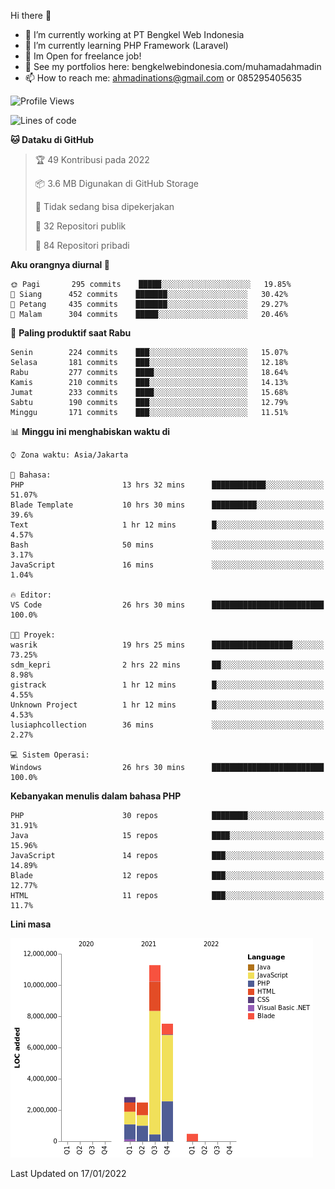 Hi there 👋

- 🔭 I’m currently working at PT Bengkel Web Indonesia
- 🌱 I’m currently learning PHP Framework (Laravel)
- 📂 Im Open for freelance job!
- 🧷 See my portfolios here: bengkelwebindonesia.com/muhamadahmadin
- 📫 How to reach me: ahmadinations@gmail.com or 085295405635


<!--START_SECTION:waka-->
![Profile Views](http://img.shields.io/badge/Profil%20dilihat-0-blue)

![Lines of code](https://img.shields.io/badge/Sejak%20Hello%20World%20aku%20telah%20menulis-25%20Million%20baris%20kode-blue)

**🐱 Dataku di GitHub** 

> 🏆 49 Kontribusi pada 2022
 > 
> 📦 3.6 MB Digunakan di GitHub Storage 
 > 
> 🚫 Tidak sedang bisa dipekerjakan
 > 
> 📜 32 Repositori publik 
 > 
> 🔑 84 Repositori pribadi  
 > 
**Aku orangnya diurnal 🐤** 

```text
🌞 Pagi       295 commits    █████░░░░░░░░░░░░░░░░░░░░   19.85% 
🌆 Siang      452 commits    ███████░░░░░░░░░░░░░░░░░░   30.42% 
🌃 Petang     435 commits    ███████░░░░░░░░░░░░░░░░░░   29.27% 
🌙 Malam      304 commits    █████░░░░░░░░░░░░░░░░░░░░   20.46%

```
📅 **Paling produktif saat Rabu** 

```text
Senin        224 commits    ███░░░░░░░░░░░░░░░░░░░░░░   15.07% 
Selasa       181 commits    ███░░░░░░░░░░░░░░░░░░░░░░   12.18% 
Rabu         277 commits    ████░░░░░░░░░░░░░░░░░░░░░   18.64% 
Kamis        210 commits    ███░░░░░░░░░░░░░░░░░░░░░░   14.13% 
Jumat        233 commits    ████░░░░░░░░░░░░░░░░░░░░░   15.68% 
Sabtu        190 commits    ███░░░░░░░░░░░░░░░░░░░░░░   12.79% 
Minggu       171 commits    ███░░░░░░░░░░░░░░░░░░░░░░   11.51%

```


📊 **Minggu ini menghabiskan waktu di** 

```text
⌚︎ Zona waktu: Asia/Jakarta

💬 Bahasa: 
PHP                      13 hrs 32 mins      ████████████░░░░░░░░░░░░░   51.07% 
Blade Template           10 hrs 30 mins      ██████████░░░░░░░░░░░░░░░   39.6% 
Text                     1 hr 12 mins        █░░░░░░░░░░░░░░░░░░░░░░░░   4.57% 
Bash                     50 mins             ░░░░░░░░░░░░░░░░░░░░░░░░░   3.17% 
JavaScript               16 mins             ░░░░░░░░░░░░░░░░░░░░░░░░░   1.04%

🔥 Editor: 
VS Code                  26 hrs 30 mins      █████████████████████████   100.0%

🐱‍💻 Proyek: 
wasrik                   19 hrs 25 mins      ██████████████████░░░░░░░   73.25% 
sdm_kepri                2 hrs 22 mins       ██░░░░░░░░░░░░░░░░░░░░░░░   8.98% 
gistrack                 1 hr 12 mins        █░░░░░░░░░░░░░░░░░░░░░░░░   4.55% 
Unknown Project          1 hr 12 mins        █░░░░░░░░░░░░░░░░░░░░░░░░   4.53% 
lusiaphcollection        36 mins             ░░░░░░░░░░░░░░░░░░░░░░░░░   2.27%

💻 Sistem Operasi: 
Windows                  26 hrs 30 mins      █████████████████████████   100.0%

```

**Kebanyakan menulis dalam bahasa PHP** 

```text
PHP                      30 repos            ████████░░░░░░░░░░░░░░░░░   31.91% 
Java                     15 repos            ████░░░░░░░░░░░░░░░░░░░░░   15.96% 
JavaScript               14 repos            ███░░░░░░░░░░░░░░░░░░░░░░   14.89% 
Blade                    12 repos            ███░░░░░░░░░░░░░░░░░░░░░░   12.77% 
HTML                     11 repos            ███░░░░░░░░░░░░░░░░░░░░░░   11.7%

```


**Lini masa**

![Chart not found](https://raw.githubusercontent.com/MuhamadAhmadin/MuhamadAhmadin/master/charts/bar_graph.png) 


 Last Updated on 17/01/2022
<!--END_SECTION:waka-->
